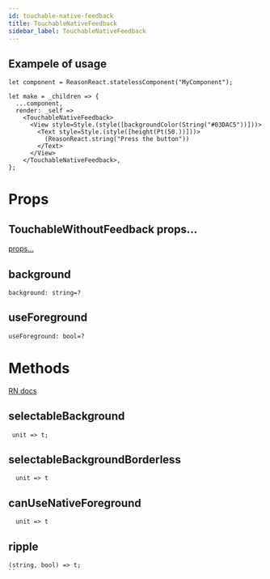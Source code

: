 ```yaml
---
id: touchable-native-feedback
title: TouchableNativeFeedback
sidebar_label: TouchableNativeFeedback
---
```


## Exampele of usage

```reason
let component = ReasonReact.statelessComponent("MyComponent");

let make = _children => {
  ...component,
  render: _self =>
    <TouchableNativeFeedback>
      <View style=Style.(style([backgroundColor(String("#03DAC5"))]))>
        <Text style=Style.(style([height(Pt(50.))]))>
          (ReasonReact.string("Press the button"))
        </Text>
      </View>
    </TouchableNativeFeedback>,
};
```

# Props

## TouchableWithoutFeedback props...

[props...](touchable-without-feedback.md)

## background

```reason
background: string=?
```

## useForeground

```reason
useForeground: bool=?
```

# Methods

[RN docs](https://facebook.github.io/react-native/docs/touchablenativefeedback.html#methods-1)

## selectableBackground

```reason
 unit => t;
```

## selectableBackgroundBorderless

```reason
  unit => t
```

## canUseNativeForeground

```reason
  unit => t
```

## ripple

```reason
(string, bool) => t;
``
```
